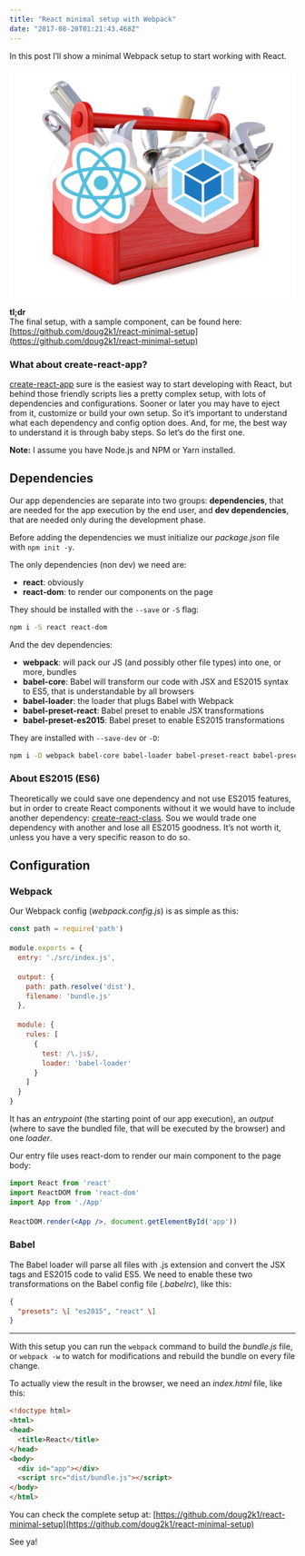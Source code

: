 ```yaml
---
title: "React minimal setup with Webpack"
date: "2017-08-20T01:21:43.468Z"
---
```

In this post I’ll show a minimal Webpack setup to start working with React.

![](./1_M4ahYjPeHM2cpkjGwkeGyg.jpg)

**tl;dr**  
The final setup, with a sample component, can be found here: [https://github.com/doug2k1/react-minimal-setup](https://github.com/doug2k1/react-minimal-setup)

### What about create-react-app?

[create-react-app](https://github.com/facebookincubator/create-react-app) sure is the easiest way to start developing with React, but behind those friendly scripts lies a pretty complex setup, with lots of dependencies and configurations. Sooner or later you may have to eject from it, customize or build your own setup. So it’s important to understand what each dependency and config option does. And, for me, the best way to understand it is through baby steps. So let’s do the first one.

**Note:** I assume you have Node.js and NPM or Yarn installed.

## Dependencies

Our app dependencies are separate into two groups: **dependencies**, that are needed for the app execution by the end user, and **dev dependencies**, that are needed only during the development phase.

Before adding the dependencies we must initialize our _package.json_ file with `npm init -y`.

The only dependencies (non dev) we need are:

*   **react**: obviously
*   **react-dom**: to render our components on the page

They should be installed with the `--save` or `-S` flag:

```bash
npm i -S react react-dom
```

And the dev dependencies:

*   **webpack**: will pack our JS (and possibly other file types) into one, or more, bundles
*   **babel-core**: Babel will transform our code with JSX and ES2015 syntax to ES5, that is understandable by all browsers
*   **babel-loader**: the loader that plugs Babel with Webpack
*   **babel-preset-react**: Babel preset to enable JSX transformations
*   **babel-preset-es2015**: Babel preset to enable ES2015 transformations

They are installed with `--save-dev` or `-D`:

```bash
npm i -D webpack babel-core babel-loader babel-preset-react babel-preset-es2015
```

### About ES2015 (ES6)

Theoretically we could save one dependency and not use ES2015 features, but in order to create React components without it we would have to include another dependency: [create-react-class](https://facebook.github.io/react/docs/react-without-es6.html). Sou we would trade one dependency with another and lose all ES2015 goodness. It’s not worth it, unless you have a very specific reason to do so.

## Configuration

### Webpack

Our Webpack config (_webpack.config.js_) is as simple as this:

```js
const path = require('path')

module.exports = {
  entry: './src/index.js',

  output: {
    path: path.resolve('dist'),
    filename: 'bundle.js'
  },

  module: {
    rules: [
      {
        test: /\.js$/,
        loader: 'babel-loader'
      }
    ]
  }
}
```

It has an _entrypoint_ (the starting point of our app execution), an _output_ (where to save the bundled file, that will be executed by the browser) and one _loader_.

Our entry file uses react-dom to render our main component to the page body:

```jsx
import React from 'react'  
import ReactDOM from 'react-dom'  
import App from './App'

ReactDOM.render(<App />, document.getElementById('app'))
```

### Babel

The Babel loader will parse all files with .js extension and convert the JSX tags and ES2015 code to valid ES5. We need to enable these two transformations on the Babel config file (_.babelrc_), like this:

```json
{  
  "presets": \[ "es2015", "react" \]  
}
```

---

With this setup you can run the `webpack` command to build the _bundle.js_ file, or `webpack -w` to watch for modifications and rebuild the bundle on every file change.

To actually view the result in the browser, we need an _index.html_ file, like this:

```html
<!doctype html>  
<html>  
<head>  
  <title>React</title>  
</head>  
<body>  
  <div id="app"></div>  
  <script src="dist/bundle.js"></script>  
</body>  
</html>
```

You can check the complete setup at: [https://github.com/doug2k1/react-minimal-setup](https://github.com/doug2k1/react-minimal-setup)

See ya!